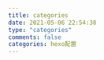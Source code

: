 ```yaml
---
title: categories
date: 2021-05-06 22:54:38
type: "categories"
comments: false
categories: hexo配置
---
```

